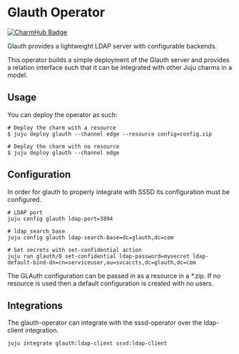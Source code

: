 # Glauth Operator

[![CharmHub Badge](https://charmhub.io/glauth/badge.svg)](https://charmhub.io/glauth)

Glauth provides a lightweight LDAP server with configurable backends.

This operator builds a simple deployment of the Glauth server and provides a relation interface such
that it can be integrated with other Juju charms in a model.

## Usage

You can deploy the operator as such:

```shell
# Deploy the charm with a resource
$ juju deploy glauth --channel edge --resource config=config.zip

# Deploy the charm with no resource
$ juju deploy glauth --channel edge
```

## Configuration

In order for glauth to properly integrate with SSSD its configuration must be configured.

```shell
# LDAP port
juju config glauth ldap-port=3894

# ldap_search_base
juju config glauth ldap-search-base=dc=glauth,dc=com

# Set secrets with set-confidential action
juju run glauth/0 set-confidential ldap-password=mysecret ldap-default-bind-dn=cn=serviceuser,ou=svcaccts,dc=glauth,dc=com
```

The GLAuth configuration can be passed in as a resource in a *.zip. If no resource is used then a default configuration is created with no users. 

## Integrations

The glauth-operator can integrate with the sssd-operator over the ldap-client integration.

```shell
juju integrate glauth:ldap-client sssd:ldap-client
```
